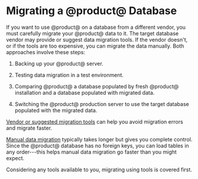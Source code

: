 # Migrating a @product@ Database [](id=migrating-a-product-database)

If you want to use @product@ on a database from a different vendor, you must
carefully migrate your @product@ data to it. The target database vendor may
provide or suggest data migration tools. If the vendor doesn't, or if the tools
are too expensive, you can migrate the data manually. Both approaches involve
these steps:

1.  Backing up your @product@ server. 

2.  Testing data migration in a test environment. 

3.  Comparing @product@ a database populated by fresh @product@ installation and
    a database populated with migrated data. 

4.  Switching the @product@ production server to use the target database 
    populated with the migrated data. 

[Vendor or suggested migration tools](/discover/deployment/-/knowledge_base/7-0/migrating-product-data-using-vendor-tools)
can help you avoid migration errors and migrate faster. 

[Manual data migration](/discover/deployment/-/knowledge_base/7-0/migrating-product-data-manually)
typically takes longer but gives you complete control. Since the @product@
database has no foreign keys, you can load tables in any order---this helps
manual data migration go faster than you might expect. 

Considering any tools available to you, migrating using tools is covered first. 
